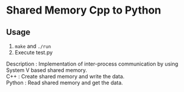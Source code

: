 # Shared Memory Cpp to Python  

## Usage 
1. `make` and `./run`  
2. Execute test.py 

Description : Implementation of inter-process communication by using System V based shared memory.  
C++ : Create shared memory and write the data.   
Python : Read shared memory and get the data. 
